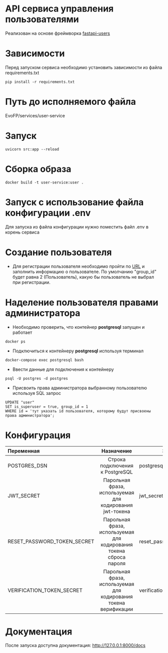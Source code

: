 # API сервиса управления пользователями

Реализован на основе фреймворка [fastapi-users](https://fastapi-users.github.io/fastapi-users/10.1/)

# Зависимости

Перед запуском сервиса необходимо установить зависимости из файла requirements.txt

```
pip install -r requirements.txt
```

# Путь до исполняемого файла

EvoFP/services/user-service

# Запуск

```
uvicorn src:app --reload
```

# Сборка образа

```
docker build -t user-service:user .
```

# Запуск с использование файла конфигурации .env

Для запуска из файла конфигурации нужно поместить файл .env в корень сервиса

# Создание пользователя

- Для регистрации пользователя необходимо пройти по [URL](http://127.0.0.1:5000/docs#/auth/register_register_auth_register_post) и заполнить информацию о пользователе. По умолчанию "group_id" будет равна 2 (Пользователь), какую бы пользователь не выбрал при регистрации.

# Наделение пользователя правами администратора

- Необходимо проверить, что контейнер **postgresql** запущен и работает

```
docker ps
```

- Подключиться к контейнеру **postgresql** используя терминал

```
docker-compose exec postgresql bash
```

- Ввести данные для подключения к контейнеру

```
psql -U postgres -d postgres
```

- Присвоить права администратора выбранному пользователю используя SQL запрос

```
UPDATE "user"
SET is_superuser = true, group_id = 1
WHERE id = 'тут указать id пользователя, которому будут присвоены права администратора';
```

# Конфигурация

| Переменная                  |                             Назначение                             | Значение по-умолчанию                        |
| :-------------------------- | :----------------------------------------------------------------: | -------------------------------------------- |
| POSTGRES_DSN                |                  Строка подключения к PostgreSQL                   | postgresql://user:pass@localhost:5432/foobar |
| JWT_SECRET                  |      Парольная фраза, используемая для кодирования jwt-токена      | jwt_secret                                   |
| RESET_PASSWORD_TOKEN_SECRET | Парольная фраза, используемая для кодирования токена сброса пароля | reset_password_token_secret                  |
| VERIFICATION_TOKEN_SECRET   |  Парольная фраза, используемая для кодирования токена верификации  | verification_token_secret                    |

# Документация

После запуска доступна документация: http://127.0.0.1:8000/docs
